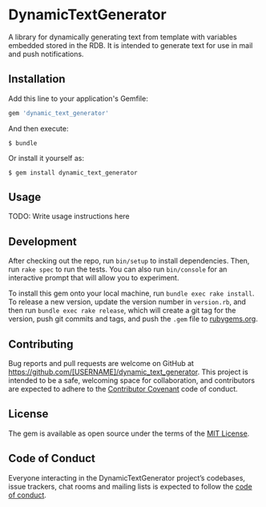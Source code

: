 # DynamicTextGenerator
A library for dynamically generating text from template with variables embedded stored in the RDB.
It is intended to generate text for use in mail and push notifications.

## Installation

Add this line to your application's Gemfile:

```ruby
gem 'dynamic_text_generator'
```

And then execute:

    $ bundle

Or install it yourself as:

    $ gem install dynamic_text_generator

## Usage

TODO: Write usage instructions here

## Development

After checking out the repo, run `bin/setup` to install dependencies. Then, run `rake spec` to run the tests. You can also run `bin/console` for an interactive prompt that will allow you to experiment.

To install this gem onto your local machine, run `bundle exec rake install`. To release a new version, update the version number in `version.rb`, and then run `bundle exec rake release`, which will create a git tag for the version, push git commits and tags, and push the `.gem` file to [rubygems.org](https://rubygems.org).

## Contributing

Bug reports and pull requests are welcome on GitHub at https://github.com/[USERNAME]/dynamic_text_generator. This project is intended to be a safe, welcoming space for collaboration, and contributors are expected to adhere to the [Contributor Covenant](http://contributor-covenant.org) code of conduct.

## License

The gem is available as open source under the terms of the [MIT License](https://opensource.org/licenses/MIT).

## Code of Conduct

Everyone interacting in the DynamicTextGenerator project’s codebases, issue trackers, chat rooms and mailing lists is expected to follow the [code of conduct](https://github.com/[USERNAME]/dynamic_text_generator/blob/master/CODE_OF_CONDUCT.md).

